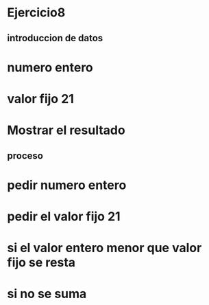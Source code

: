 # Ejercicio8
 
 ## introduccion de datos
 <h1>numero entero</h1>
 <h1>valor fijo 21</h1>
 <h1>Mostrar el resultado</h1>
 
 ## proceso
 <h1> pedir numero entero</h1>
 <h1> pedir el valor fijo 21</h1>
 <h1> si el valor entero menor que valor fijo se resta </h1>
 <h1>si no se suma </h1>